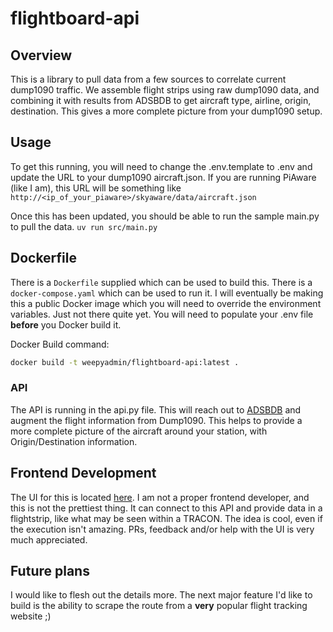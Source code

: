 # flightboard-api

## Overview

This is a library to pull data from a few sources to correlate current dump1090 traffic. We assemble flight strips using raw dump1090 data, and combining it with results from ADSBDB to get aircraft type, airline, origin, destination. This gives a more complete picture from your dump1090 setup. 

## Usage

To get this running, you will need to change the .env.template to .env and update the URL to your dump1090 aircraft.json. If you are running PiAware (like I am), this URL will be something like `http://<ip_of_your_piaware>/skyaware/data/aircraft.json`

Once this has been updated, you should be able to run the sample main.py to pull the data. `uv run src/main.py`

## Dockerfile

There is a `Dockerfile` supplied which can be used to build this. There is a `docker-compose.yaml` which can be used to run it. I will eventually be making this a public Docker image which you will need to override the environment variables. Just not there quite yet. You will need to populate your .env file **before** you Docker build it.

Docker Build command:
```bash
docker build -t weepyadmin/flightboard-api:latest .
```

### API

The API is running in the api.py file. This will reach out to [ADSBDB](https://www.adsbdb.com/) and augment the flight information from Dump1090. This helps to provide a more complete picture of the aircraft around your station, with Origin/Destination information.

## Frontend Development

The UI for this is located [here](https://github.com/blairhoddinott/flightboard-ui). I am not a proper frontend developer, and this is not the prettiest thing. It can connect to this API and provide data in a flightstrip, like what may be seen within a TRACON. The idea is cool, even if the execution isn't amazing. PRs, feedback and/or help with the UI is very much appreciated.

## Future plans

I would like to flesh out the details more. The next major feature I'd like to build is the ability to scrape the route from a **very** popular flight tracking website ;)
